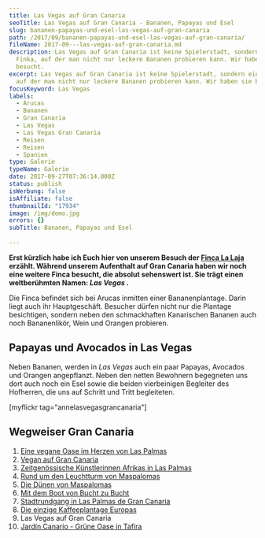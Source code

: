 ```yaml
---
title: Las Vegas auf Gran Canaria
seoTitle: Las Vegas auf Gran Canaria - Bananen, Papayas und Esel
slug: bananen-papayas-und-esel-las-vegas-auf-gran-canaria
path: /2017/09/bananen-papayas-und-esel-las-vegas-auf-gran-canaria/
fileName: 2017-09---las-vegas-auf-gran-canaria.md
description: Las Vegas auf Gran Canaria ist keine Spielerstadt, sondern eine
  Finka, auf der man nicht nur leckere Bananen probieren kann. Wir haben sie
  besucht.
excerpt: Las Vegas auf Gran Canaria ist keine Spielerstadt, sondern eine Finka,
  auf der man nicht nur leckere Bananen probieren kann. Wir haben sie besucht.
focusKeyword: Las Vegas
labels:
  - Arucas
  - Bananen
  - Gran Canaria
  - Las Vegas
  - Las Vegas Gran Canaria
  - Reisen
  - Reisen
  - Spanien
type: Galerie
typeName: Galerie
date: 2017-09-27T07:36:14.000Z
status: publish
isWerbung: false
isAffiliate: false
thumbnailId: "17934"
image: /img/demo.jpg
errors: {}
subTitle: Bananen, Papayas und Esel
  
---
```


**Erst kürzlich habe ich Euch hier von unserem Besuch der
[Finca La Laja](/2017/09/die-einzige-kaffeeplantage-europas/) erzählt. Während
unserem Aufenthalt auf Gran Canaria haben wir noch eine weitere Finca besucht,
die absolut sehenswert ist. Sie trägt einen weltberühmten Namen: _Las Vegas_ .**

Die Finca befindet sich bei Arucas inmitten einer Bananenplantage. Darin liegt
auch ihr Hauptgeschäft. Besucher dürfen nicht nur die Plantage besichtigen,
sondern neben den schmackhaften Kanarischen Bananen auch noch Bananenlikör, Wein
und Orangen probieren.

## Papayas und Avocados in Las Vegas

Neben Bananen, werden in _Las Vegas_ auch ein paar Papayas, Avocados und Orangen
angepflanzt. Neben den netten Bewohnern begegneten uns dort auch noch ein Esel
sowie die beiden vierbeinigen Begleiter des Hofherren, die uns auf Schritt und
Tritt begleiteten.

[myflickr tag="annelasvegasgrancanaria"]

## Wegweiser Gran Canaria

1.  [Eine vegane Oase im Herzen von Las Palmas](/2017/05/la-hierba-luisa-cocina-de-la-huerta/)
1.  [Vegan auf Gran Canaria](/2017/05/vegan-auf-gran-canaria/)
1.  [Zeitgenössische Künstlerinnen Afrikas in Las Palmas](/2017/06/el-iris-de-lucy-las-palmas/)
1.  [Rund um den Leuchtturm von Maspalomas](/2017/06/rund-um-den-leuchtturm-von-maspalomas/)
1.  [Die Dünen von Maspalomas](/2017/07/die-duenen-von-maspalomas/)
1.  [Mit dem Boot von Bucht zu Bucht](/2017/07/gran-canaria-der-sueden/)
1.  [Stadtrundgang in Las Palmas de Gran Canaria](/2017/08/las-palmas-de-gran-canaria/)
1.  [Die einzige Kaffeeplantage Europas](/2017/09/die-einzige-kaffeeplantage-europas/)
1.  Las Vegas auf Gran Canaria
1.  [Jardín Canario - Grüne Oase in Tafira](/2017/09/jardin-canario-gruene-oase-in-tafira/)

  